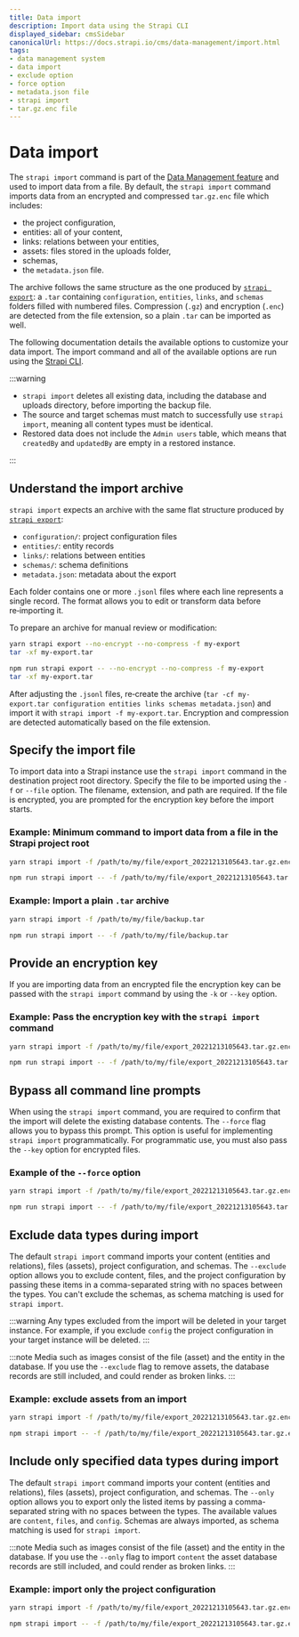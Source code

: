 ```yaml
---
title: Data import 
description: Import data using the Strapi CLI
displayed_sidebar: cmsSidebar
canonicalUrl: https://docs.strapi.io/cms/data-management/import.html
tags:
- data management system
- data import
- exclude option
- force option
- metadata.json file
- strapi import
- tar.gz.enc file 
---
```


# Data import

<VersionBadge version="4.6.0" />

The `strapi import` command is part of the [Data Management feature](/cms/features/data-management) and used to import data from a file. By default, the `strapi import` command imports data from an encrypted and compressed `tar.gz.enc` file which includes:

- the project configuration,
- entities: all of your content,
- links: relations between your entities,
- assets: files stored in the uploads folder,
- schemas,
- the `metadata.json` file.

The archive follows the same structure as the one produced by [`strapi export`](/cms/data-management/export): a `.tar` containing `configuration`, `entities`, `links`, and `schemas` folders filled with numbered <ExternalLink to="https://jsonlines.org/" text="JSON lines" /> files. Compression (`.gz`) and encryption (`.enc`) are detected from the file extension, so a plain `.tar` can be imported as well.

The following documentation details the available options to customize your data import. The import command and all of the available options are run using the [Strapi CLI](/cms/cli#strapi-import).

:::warning

- `strapi import` deletes all existing data, including the database and uploads directory, before importing the backup file.
- The source and target schemas must match to successfully use `strapi import`, meaning all content types must be identical.
- Restored data does not include the `Admin users` table, which means that `createdBy` and `updatedBy` are empty in a restored instance.

:::

## Understand the import archive

`strapi import` expects an archive with the same flat structure produced by [`strapi export`](/cms/data-management/export):

- `configuration/`: project configuration files
- `entities/`: entity records
- `links/`: relations between entities
- `schemas/`: schema definitions
- `metadata.json`: metadata about the export

Each folder contains one or more `.jsonl` files where each line represents a single record. The format allows you to edit or transform data before re‑importing it.

To prepare an archive for manual review or modification:

<Tabs groupId="yarn-npm">

<TabItem value="yarn" label="yarn">

```bash
yarn strapi export --no-encrypt --no-compress -f my-export
tar -xf my-export.tar
```

</TabItem>

<TabItem value="npm" label="npm">

```bash
npm run strapi export -- --no-encrypt --no-compress -f my-export
tar -xf my-export.tar
```

</TabItem>

</Tabs>

After adjusting the `.jsonl` files, re‑create the archive (`tar -cf my-export.tar configuration entities links schemas metadata.json`) and import it with `strapi import -f my-export.tar`. Encryption and compression are detected automatically based on the file extension.

## Specify the import file

To import data into a Strapi instance use the `strapi import` command in the destination project root directory. Specify the file to be imported using the `-f` or `--file` option. The filename, extension, and path are required. If the file is encrypted, you are prompted for the encryption key before the import starts.

### Example: Minimum command to import data from a file in the Strapi project root

<Tabs groupId="yarn-npm">

<TabItem value="yarn" label="yarn">

```bash
yarn strapi import -f /path/to/my/file/export_20221213105643.tar.gz.enc
```

</TabItem>

<TabItem value="npm" label="npm">

```bash
npm run strapi import -- -f /path/to/my/file/export_20221213105643.tar.gz.enc
```

</TabItem>

</Tabs>

### Example: Import a plain `.tar` archive

<Tabs groupId="yarn-npm">

<TabItem value="yarn" label="yarn">

```bash
yarn strapi import -f /path/to/my/file/backup.tar
```

</TabItem>

<TabItem value="npm" label="npm">

```bash
npm run strapi import -- -f /path/to/my/file/backup.tar
```

</TabItem>

</Tabs>

## Provide an encryption key

If you are importing data from an encrypted file the encryption key can be passed with the `strapi import` command by using the `-k` or `--key` option.

### Example: Pass the encryption key with the `strapi import` command

<Tabs groupId="yarn-npm">

<TabItem value="yarn" label="yarn">

```bash
yarn strapi import -f /path/to/my/file/export_20221213105643.tar.gz.enc --key my-encryption-key
```

</TabItem>

<TabItem value="npm" label="npm">

```bash
npm run strapi import -- -f /path/to/my/file/export_20221213105643.tar.gz.enc --key my-encryption-key
```

</TabItem>

</Tabs>

## Bypass all command line prompts

When using the `strapi import` command, you are required to confirm that the import will delete the existing database contents. The `--force` flag allows you to bypass this prompt. This option is useful for implementing `strapi import` programmatically. For programmatic use, you must also pass the `--key` option for encrypted files.

### Example of the `--force` option

<Tabs groupId="yarn-npm">

<TabItem value="yarn" label="yarn">

```bash
yarn strapi import -f /path/to/my/file/export_20221213105643.tar.gz.enc --force --key my-encryption-key
```

</TabItem>

<TabItem value="npm" label="npm">

```bash
npm run strapi import -- -f /path/to/my/file/export_20221213105643.tar.gz.enc --force --key my-encryption-key
```

</TabItem>

</Tabs>

## Exclude data types during import

The default `strapi import` command imports your content (entities and relations), files (assets), project configuration, and schemas. The `--exclude` option allows you to exclude content, files, and the project configuration by passing these items in a comma-separated string with no spaces between the types. You can't exclude the schemas, as schema matching is used for `strapi import`.

:::warning
Any types excluded from the import will be deleted in your target instance. For example, if you exclude `config` the project configuration in your target instance will be deleted.
:::

:::note
Media such as images consist of the file (asset) and the entity in the database. If you use the `--exclude` flag to remove assets, the database records are still included, and could render as broken links.
:::

### Example: exclude assets from an import

<Tabs groupId="yarn-npm">

<TabItem value="yarn" label="yarn">

```bash
yarn strapi import -f /path/to/my/file/export_20221213105643.tar.gz.enc --exclude files
```

</TabItem>

<TabItem value="npm" label="npm">

```bash
npm strapi import -- -f /path/to/my/file/export_20221213105643.tar.gz.enc --exclude files
```

</TabItem>

</Tabs>

## Include only specified data types during import

The default `strapi import` command imports your content (entities and relations), files (assets), project configuration, and schemas. The `--only` option allows you to export only the listed items by passing a comma-separated string  with no spaces between the types. The available values are `content`, `files`, and `config`. Schemas are always imported, as schema matching is used for `strapi import`.

:::note
Media such as images consist of the file (asset) and the entity in the database. If you use the `--only` flag to import `content` the asset database records are still included, and could render as broken links.
:::

### Example: import only the project configuration

<Tabs groupId="yarn-npm">

<TabItem value="yarn" label="yarn">

```bash
yarn strapi import -f /path/to/my/file/export_20221213105643.tar.gz.enc --only config
```

</TabItem>

<TabItem value="npm" label="npm">

```bash
npm strapi import -- -f /path/to/my/file/export_20221213105643.tar.gz.enc --only config
```

</TabItem>

</Tabs>

<FeedbackPlaceholder />
